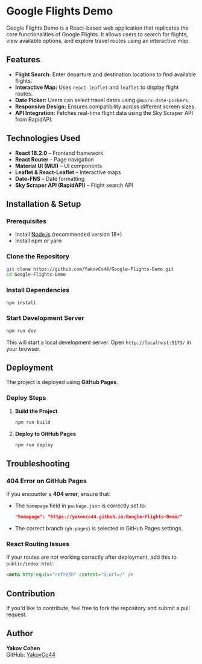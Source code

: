 # Google Flights Demo

Google Flights Demo is a React-based web application that replicates the core functionalities of Google Flights. It allows users to search for flights, view available options, and explore travel routes using an interactive map.

## Features

- **Flight Search:** Enter departure and destination locations to find available flights.
- **Interactive Map:** Uses `react-leaflet` and `leaflet` to display flight routes.
- **Date Picker:** Users can select travel dates using `@mui/x-date-pickers`.
- **Responsive Design:** Ensures compatibility across different screen sizes.
- **API Integration:** Fetches real-time flight data using the Sky Scraper API from RapidAPI.

## Technologies Used

- **React 18.2.0** – Frontend framework
- **React Router** – Page navigation
- **Material UI (MUI)** – UI components
- **Leaflet & React-Leaflet** – Interactive maps
- **Date-FNS** – Date formatting
- **Sky Scraper API (RapidAPI)** – Flight search API

## Installation & Setup

### Prerequisites
- Install [Node.js](https://nodejs.org/) (recommended version 18+)
- Install npm or yarn

### Clone the Repository
```sh
git clone https://github.com/YakovCo44/Google-Flights-Demo.git
cd Google-Flights-Demo
```

### Install Dependencies
```sh
npm install
```

### Start Development Server
```sh
npm run dev
```
This will start a local development server. Open `http://localhost:5173/` in your browser.

## Deployment

The project is deployed using **GitHub Pages**.

### Deploy Steps
1. **Build the Project**
   ```sh
   npm run build
   ```
2. **Deploy to GitHub Pages**
   ```sh
   npm run deploy
   ```

## Troubleshooting

### 404 Error on GitHub Pages
If you encounter a **404 error**, ensure that:
- The `homepage` field in `package.json` is correctly set to:
  ```json
  "homepage": "https://yakovco44.github.io/Google-Flights-Demo/"
  ```
- The correct branch (`gh-pages`) is selected in GitHub Pages settings.

### React Routing Issues
If your routes are not working correctly after deployment, add this to `public/index.html`:
```html
<meta http-equiv="refresh" content="0;url=/" />
```

## Contribution
If you'd like to contribute, feel free to fork the repository and submit a pull request.

## Author
**Yakov Cohen**  
GitHub: [YakovCo44](https://github.com/YakovCo44)

